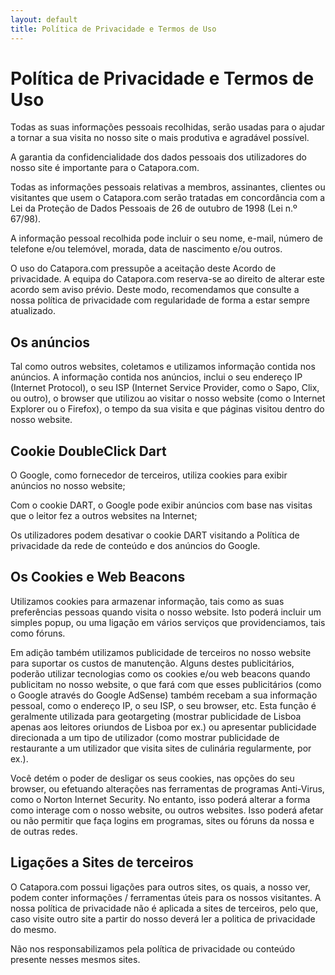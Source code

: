 ```yaml
---
layout: default
title: Política de Privacidade e Termos de Uso
---
```


# Política de Privacidade e Termos de Uso
Todas as suas informações pessoais recolhidas, serão usadas para o ajudar a tornar a sua visita no nosso site o mais produtiva e agradável possível.

A garantia da confidencialidade dos dados pessoais dos utilizadores do nosso site é importante para o Catapora.com.

Todas as informações pessoais relativas a membros, assinantes, clientes ou visitantes que usem o Catapora.com serão tratadas em concordância com a Lei da Proteção de Dados Pessoais de 26 de outubro de 1998 (Lei n.º 67/98).

A informação pessoal recolhida pode incluir o seu nome, e-mail, número de telefone e/ou telemóvel, morada, data de nascimento e/ou outros.

O uso do Catapora.com pressupõe a aceitação deste Acordo de privacidade. A equipa do Catapora.com reserva-se ao direito de alterar este acordo sem aviso prévio. Deste modo, recomendamos que consulte a nossa política de privacidade com regularidade de forma a estar sempre atualizado.

## Os anúncios
Tal como outros websites, coletamos e utilizamos informação contida nos anúncios. A informação contida nos anúncios, inclui o seu endereço IP (Internet Protocol), o seu ISP (Internet Service Provider, como o Sapo, Clix, ou outro), o browser que utilizou ao visitar o nosso website (como o Internet Explorer ou o Firefox), o tempo da sua visita e que páginas visitou dentro do nosso website.

## Cookie DoubleClick Dart
O Google, como fornecedor de terceiros, utiliza cookies para exibir anúncios no nosso website;

Com o cookie DART, o Google pode exibir anúncios com base nas visitas que o leitor fez a outros websites na Internet;

Os utilizadores podem desativar o cookie DART visitando a Política de privacidade da rede de conteúdo e dos anúncios do Google.

## Os Cookies e Web Beacons
Utilizamos cookies para armazenar informação, tais como as suas preferências pessoas quando visita o nosso website. Isto poderá incluir um simples popup, ou uma ligação em vários serviços que providenciamos, tais como fóruns.

Em adição também utilizamos publicidade de terceiros no nosso website para suportar os custos de manutenção. Alguns destes publicitários, poderão utilizar tecnologias como os cookies e/ou web beacons quando publicitam no nosso website, o que fará com que esses publicitários (como o Google através do Google AdSense) também recebam a sua informação pessoal, como o endereço IP, o seu ISP, o seu browser, etc. Esta função é geralmente utilizada para geotargeting (mostrar publicidade de Lisboa apenas aos leitores oriundos de Lisboa por ex.) ou apresentar publicidade direcionada a um tipo de utilizador (como mostrar publicidade de restaurante a um utilizador que visita sites de culinária regularmente, por ex.).

Você detém o poder de desligar os seus cookies, nas opções do seu browser, ou efetuando alterações nas ferramentas de programas Anti-Virus, como o Norton Internet Security. No entanto, isso poderá alterar a forma como interage com o nosso website, ou outros websites. Isso poderá afetar ou não permitir que faça logins em programas, sites ou fóruns da nossa e de outras redes.

## Ligações a Sites de terceiros
O Catapora.com possui ligações para outros sites, os quais, a nosso ver, podem conter informações / ferramentas úteis para os nossos visitantes. A nossa política de privacidade não é aplicada a sites de terceiros, pelo que, caso visite outro site a partir do nosso deverá ler a politica de privacidade do mesmo.

Não nos responsabilizamos pela política de privacidade ou conteúdo presente nesses mesmos sites.